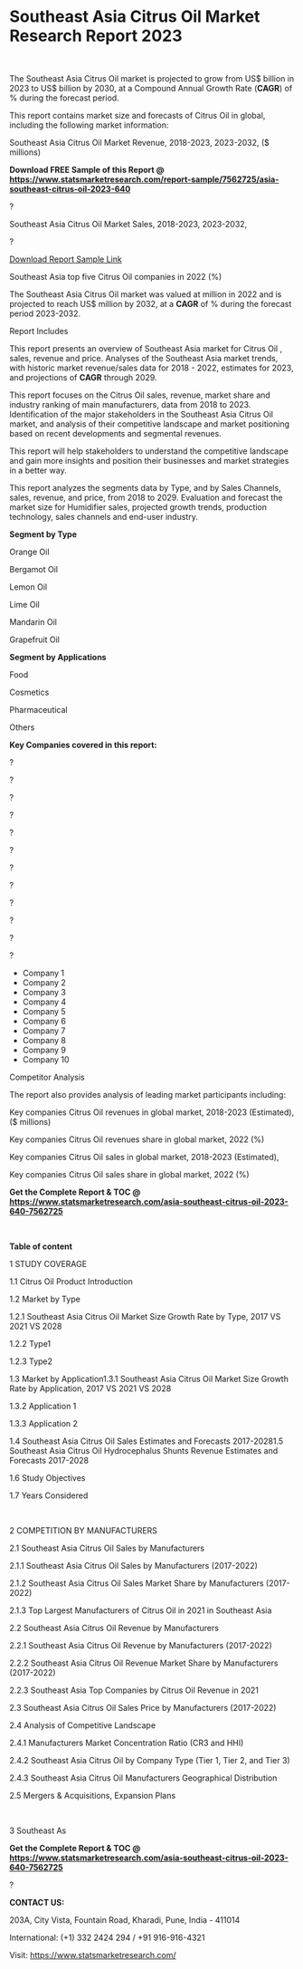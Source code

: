 <h1>Southeast Asia Citrus Oil Market Research Report 2023</h1><br/><p>The Southeast Asia Citrus Oil market is projected to grow from US$ billion in 2023 to US$ billion by 2030, at a Compound Annual Growth Rate (<strong>CAGR</strong>) of % during the forecast period.</p>
 
 
 
 <p>This report contains market size and forecasts of Citrus Oil in global, including the following market information:</p>
 
 
 
 <p>Southeast Asia Citrus Oil Market Revenue, 2018-2023, 2023-2032, ($ millions)</p>
 
 
 
 <div><b>Download FREE Sample of this Report @ <a href="https://www.statsmarketresearch.com/download-free-sample/7562725/asia-southeast-citrus-oil-2023-640">https://www.statsmarketresearch.com/report-sample/7562725/asia-southeast-citrus-oil-2023-640</a></b></div>
 
 
 
 <p>? </p>
 
 
 
 <p>Southeast Asia Citrus Oil Market Sales, 2018-2023, 2023-2032,</p>
 
 
 
 <p>? </p>
 
 
 
 <p><a href="https://www.statsmarketresearch.com/download-free-sample/7562725/asia-southeast-citrus-oil-2023-640">Download Report Sample Link</a></p>
 
 
 
 <p>Southeast Asia top five Citrus Oil companies in 2022 (%)</p>
 
 
 
 <p>The Southeast Asia Citrus Oil market was valued at million in 2022 and is projected to reach US$ million by 2032, at a <strong>CAGR</strong> of % during the forecast period 2023-2032.</p>
 
 
 
 <p>Report Includes</p>
 
 
 
 <p>This report presents an overview of Southeast Asia market for Citrus Oil , sales, revenue and price. Analyses of the Southeast Asia market trends, with historic market revenue/sales data for 2018 - 2022, estimates for 2023, and projections of <strong>CAGR</strong> through 2029.</p>
 
 
 
 <p>This report focuses on the Citrus Oil sales, revenue, market share and industry ranking of main manufacturers, data from 2018 to 2023. Identification of the major stakeholders in the Southeast Asia Citrus Oil market, and analysis of their competitive landscape and market positioning based on recent developments and segmental revenues.</p>
 
 
 
 <p>This report will help stakeholders to understand the competitive landscape and gain more insights and position their businesses and market strategies in a better way.</p>
 
 
 
 <p>This report analyzes the segments data by Type, and by Sales Channels, sales, revenue, and price, from 2018 to 2029. Evaluation and forecast the market size for Humidifier sales, projected growth trends, production technology, sales channels and end-user industry.</p>
 
 
 
 <p><strong>Segment by Type</strong></p>
 
 
 
 <p>Orange Oil</p>
 
 
 
 <p>Bergamot Oil</p>
 
 
 
 <p>Lemon Oil</p>
 
 
 
 <p>Lime Oil</p>
 
 
 
 <p>Mandarin Oil</p>
 
 
 
 <p>Grapefruit Oil</p>
 
 
 
 <p><strong>Segment <strong><strong>by Applications</strong></strong></strong></p>
 
 
 
 <p>Food</p>
 
 
 
 <p>Cosmetics</p>
 
 
 
 <p>Pharmaceutical</p>
 
 
 
 <p>Others</p>
 
 
 
 <p><strong>Key Companies covered in this report:</strong></p>
 
 
 
 <p>? </p>
 
 
 
 <p>? </p>
 
 
 
 <p>? </p>
 
 
 
 <p>? </p>
 
 
 
 <p>? </p>
 
 
 
 <p>? </p>
 
 
 
 <p>? </p>
 
 
 
 <p>? </p>
 
 
 
 <p>? </p>
 
 
 
 <p>? </p>
 
 
 
 <p>? </p>
 
 
 
 <p>? </p>
 
 
 
 <ul>
 
 <li>Company 1</li>
 
 <li>Company 2</li>
 
 <li>Company 3</li>
 
 <li>Company 4</li>
 
 <li>Company 5</li>
 
 <li>Company 6</li>
 
 <li>Company 7</li>
 
 <li>Company 8</li>
 
 <li>Company 9</li>
 
 <li>Company 10</li>
 
 </ul>
 
 
 
 <p>Competitor Analysis</p>
 
 
 
 <p>The report also provides analysis of leading market participants including:</p>
 
 
 
 <p>Key companies Citrus Oil revenues in global market, 2018-2023 (Estimated), ($ millions)</p>
 
 
 
 <p>Key companies Citrus Oil revenues share in global market, 2022 (%)</p>
 
 
 
 <p>Key companies Citrus Oil sales in global market, 2018-2023 (Estimated),</p>
 
 
 
 <p>Key companies Citrus Oil sales share in global market, 2022 (%)</p>
 
 
 
 <div><b>Get the Complete Report & TOC @ <a href="https://www.statsmarketresearch.com/asia-southeast-citrus-oil-2023-640-7562725">https://www.statsmarketresearch.com/asia-southeast-citrus-oil-2023-640-7562725</a></b></div>
 
 
 
 <p><br />
 
 <b>Table of content</b></p>
 
 
 
 <p>1 STUDY COVERAGE<br />
 
 1.1 Citrus Oil Product Introduction<br />
 
 1.2 Market by Type<br />
 
 1.2.1 Southeast Asia Citrus Oil Market Size Growth Rate by Type, 2017 VS 2021 VS 2028<br />
 
 1.2.2 Type1<br />
 
 1.2.3 Type2<br />
 
 1.3 Market by Application1.3.1 Southeast Asia Citrus Oil Market Size Growth Rate by Application, 2017 VS 2021 VS 2028<br />
 
 1.3.2 Application 1<br />
 
 1.3.3 Application 2<br />
 
 1.4 Southeast Asia Citrus Oil Sales Estimates and Forecasts 2017-20281.5 Southeast Asia Citrus Oil Hydrocephalus Shunts Revenue Estimates and Forecasts 2017-2028<br />
 
 1.6 Study Objectives<br />
 
 1.7 Years Considered<br />
 
 <br />
 
 2 COMPETITION BY MANUFACTURERS<br />
 
 2.1 Southeast Asia Citrus Oil Sales by Manufacturers<br />
 
 2.1.1 Southeast Asia Citrus Oil Sales by Manufacturers (2017-2022)<br />
 
 2.1.2 Southeast Asia Citrus Oil Sales Market Share by Manufacturers (2017-2022)<br />
 
 2.1.3 Top Largest Manufacturers of Citrus Oil in 2021 in Southeast Asia<br />
 
 2.2 Southeast Asia Citrus Oil Revenue by Manufacturers<br />
 
 2.2.1 Southeast Asia Citrus Oil Revenue by Manufacturers (2017-2022)<br />
 
 2.2.2 Southeast Asia Citrus Oil Revenue Market Share by Manufacturers (2017-2022)<br />
 
 2.2.3 Southeast Asia Top Companies by Citrus Oil Revenue in 2021<br />
 
 2.3 Southeast Asia Citrus Oil Sales Price by Manufacturers (2017-2022)<br />
 
 2.4 Analysis of Competitive Landscape<br />
 
 2.4.1 Manufacturers Market Concentration Ratio (CR3 and HHI)<br />
 
 2.4.2 Southeast Asia Citrus Oil by Company Type (Tier 1, Tier 2, and Tier 3)<br />
 
 2.4.3 Southeast Asia Citrus Oil Manufacturers Geographical Distribution<br />
 
 2.5 Mergers & Acquisitions, Expansion Plans<br />
 
 <br />
 
 3 Southeast As</p>
 
 
 
 <div><b>Get the Complete Report & TOC @ <a href="https://www.statsmarketresearch.com/asia-southeast-citrus-oil-2023-640-7562725">https://www.statsmarketresearch.com/asia-southeast-citrus-oil-2023-640-7562725</a></b></div>
 
 
 
 <p>? </p>
 
 
 
 <p><b>CONTACT US:</b><br />
 
 203A, City Vista, Fountain Road, Kharadi, Pune, India - 411014<br />
 
 International: (+1) 332 2424 294 / +91 916-916-4321<br />
 
 Visit: <a href="https://www.statsmarketresearch.com/">https://www.statsmarketresearch.com/</a></p>